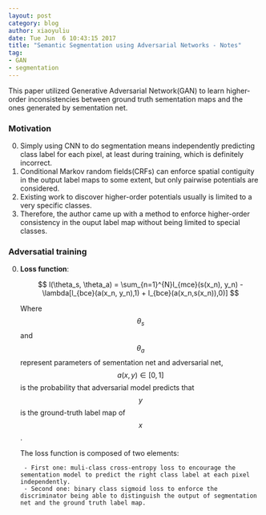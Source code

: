 ```yaml
---
layout: post
category: blog
author: xiaoyuliu
date: Tue Jun  6 10:43:15 2017
title: "Semantic Segmentation using Adversarial Networks - Notes"
tag:
- GAN
- segmentation
---
```


This paper utilized Generative Adversarial Network(GAN) to learn higher-order inconsistencies between ground truth sementation maps and the ones generated by sementation net.

### Motivation

0. Simply using CNN to do segmentation means independently predicting class label for each pixel, at least during training, which is definitely incorrect.
1. Conditional Markov random fields(CRFs) can enforce spatial contiguity in the output label maps to some extent, but only pairwise potentials are considered.
2. Existing work to discover higher-order potentials usually is limited to a very specific classes.
3. Therefore, the author came up with a method to enforce higher-order consistency in the ouput label map without being limited to special classes.

### Adversatial training

0. **Loss function**:

    $$
    l(\theta_s, \theta_a) = \sum_{n=1}^{N}l_{mce}(s(x_n), y_n) - \lambda[l_{bce}(a(x_n, y_n),1) + l_{bce}(a(x_n,s(x_n)),0)]
    $$

    Where $$\theta_s$$ and $$\theta_a$$ represent parameters of sementation net and adversarial net, $$a(x,y) \in [0,1]$$ is the probability that adversarial model predicts that $$y$$ is the ground-truth label map of $$x$$.

    The loss function is composed of two elements:

        - First one: muli-class cross-entropy loss to encourage the sementation model to predict the right class label at each pixel independently.
        - Second one: binary class sigmoid loss to enforce the discriminator being able to distinguish the output of segmentation net and the ground truth label map.





